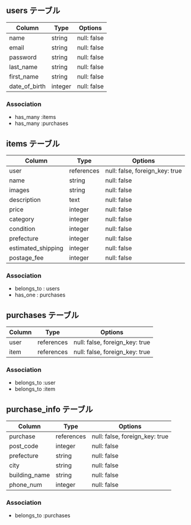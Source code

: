 ## users テーブル

| Column        | Type    | Options     |
| ------------- | ------  | ----------- |
| name          | string  | null: false |
| email         | string  | null: false |
| password      | string  | null: false |
| last_name     | string  | null: false |
| first_name    | string  | null: false |
| date_of_birth | integer | null: false |


### Association

- has_many :items
- has_many :purchases

## items テーブル

| Column             | Type       | Options                            |
| ------------------ | ---------- | ---------------------------------- |
| user               | references | null: false, foreign_key: true     |
| name               | string     | null: false                        |
| images             | string     | null: false                        |
| description        | text       | null: false                        |
| price              | integer    | null: false                        |
| category           | integer    | null: false                        |
| condition          | integer    | null: false                        |
| prefecture         | integer    | null: false                        |
| estimated_shipping | integer    | null: false                        |
| postage_fee        | integer    | null: false                        |

### Association

- belongs_to : users
- has_one    : purchases

## purchases テーブル

| Column  | Type       | Options                        |
| ------- | ---------- | ------------------------------ |
| user    | references | null: false, foreign_key: true |
| item    | references | null: false, foreign_key: true |

### Association

- belongs_to :user
- belongs_to :item

## purchase_info テーブル

| Column             | Type       | Options                            |
| ------------------ | ---------- | ---------------------------------- |
| purchase           | references | null: false, foreign_key: true     |
| post_code          | integer    | null: false                        |
| prefecture         | string     | null: false                        |
| city               | string     | null: false                        |
| building_name      | string     | null: false                        |
| phone_num          | integer    | null: false                        |

### Association

- belongs_to :purchases
